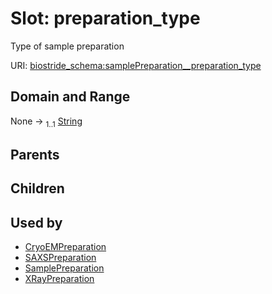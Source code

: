 
# Slot: preparation_type

Type of sample preparation

URI: [biostride_schema:samplePreparation__preparation_type](https://w3id.org/biostride/schema/samplePreparation__preparation_type)


## Domain and Range

None &#8594;  <sub>1..1</sub> [String](types/String.md)

## Parents


## Children


## Used by

 * [CryoEMPreparation](CryoEMPreparation.md)
 * [SAXSPreparation](SAXSPreparation.md)
 * [SamplePreparation](SamplePreparation.md)
 * [XRayPreparation](XRayPreparation.md)
